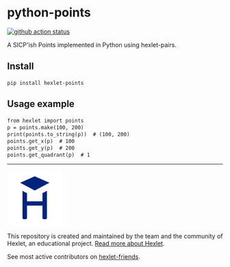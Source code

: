 # python-points

[![github action status](https://github.com/hexlet-components/python-points/workflows/Python%20CI/badge.svg)](https://github.com/hexlet-components/python-points/actions)

A SICP'ish Points implemented in Python using hexlet-pairs.

## Install

```shell
pip install hexlet-points
```

## Usage example

<!-- This code will be doctested. Do not touch the markup! -->

    from hexlet import points
    p = points.make(100, 200)
    print(points.to_string(p))  # (100, 200)
    points.get_x(p)  # 100
    points.get_y(p)  # 200
    points.get_quadrant(p)  # 1

---

[![Hexlet Ltd. logo](https://raw.githubusercontent.com/Hexlet/assets/master/images/hexlet_logo128.png)](https://hexlet.io/pages/about?utm_source=github&utm_medium=link&utm_campaign=python-points)

This repository is created and maintained by the team and the community of Hexlet, an educational project. [Read more about Hexlet](https://hexlet.io/pages/about?utm_source=github&utm_medium=link&utm_campaign=python-points).

See most active contributors on [hexlet-friends](https://friends.hexlet.io/).
